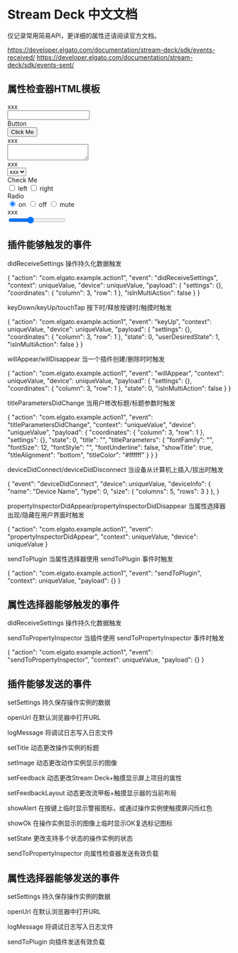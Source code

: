 # Stream Deck 中文文档

仅记录常用简易API，更详细的属性还请阅读官方文档。

https://developer.elgato.com/documentation/stream-deck/sdk/events-received/
https://developer.elgato.com/documentation/stream-deck/sdk/events-sent/

## 属性检查器HTML模板

<!-- input -->
<div class="sdpi-item">
    <div class="sdpi-item-label">xxx</div>
    <input class="sdpi-item-value"></input>
</div>

<!-- button -->
<div class="sdpi-item">
    <div class="sdpi-item-label">Button</div>
    <button class="sdpi-item-value">Click Me</button>
</div>

<!-- textarea -->
<div type="textarea" class="sdpi-item">
    <div class="sdpi-item-label">xxx</div>
    <textarea class="sdpi-item-value" type="textarea"></textarea>
</div>

<!-- select -->
<div type="select" class="sdpi-item">
    <div class="sdpi-item-label">xxx</div>
    <select class="sdpi-item-value">
        <option value="xxx">xxx</option>
    </select>
</div>

<!-- checkbox -->
<div type="checkbox" class="sdpi-item">
    <div class="sdpi-item-label">Check Me</div>
    <div class="sdpi-item-value">
        <span class="sdpi-item-child">
            <input id="chk1" type="checkbox" value="left">
            <label for="chk1"><span></span>left</label>
        </span>
        <span class="sdpi-item-child">
            <input id="chk2" type="checkbox" value="right">
            <label for="chk2"><span></span>right</label>
        </span>
    </div>
</div>

<!-- radio -->
<div type="radio" class="sdpi-item">
    <div class="sdpi-item-label">Radio</div>
    <div class="sdpi-item-value">
        <span class="sdpi-item-child">
            <input id="rdio1" type="radio" name="rdio" checked>
            <label for="rdio1" class="sdpi-item-label"><span></span>on</label>
        </span>
        <span class="sdpi-item-child">
            <input id="rdio2" type="radio" value="off" name="rdio">
            <label for="rdio2" class="sdpi-item-label"><span></span>off</label>
        </span>
        <span class="sdpi-item-child">
            <input id="rdio3" type="radio" value="mute" name="rdio">
            <label for="rdio3" class="sdpi-item-label"><span></span>mute</label>
        </span>
    </div>
</div>

<!-- range -->
<div type="range" class="sdpi-item" id="temperatureslider">
    <div class="sdpi-item-label">xxx</div>
    <input type="range" class="sdpi-item-value" min="0" max="100" value=37>
</div>

## 插件能够触发的事件

didReceiveSettings 操作持久化数据触发

{
  "action": "com.elgato.example.action1", 
  "event": "didReceiveSettings", 
  "context": uniqueValue, 
  "device": uniqueValue, 
  "payload": {
   "settings": {<json data>},
    "coordinates": {
      "column": 3, 
      "row": 1
    }, 
    "isInMultiAction": false
  }
}

keyDown/keyUp/touchTap 按下时/释放按键时/触摸时触发

{
    "action": "com.elgato.example.action1",
    "event": "keyUp",
    "context": uniqueValue,
    "device": uniqueValue,
    "payload": {
    "settings": {<json data>},
    "coordinates": {
        "column": 3, 
        "row": 1
    },
    "state": 0,
    "userDesiredState": 1,
    "isInMultiAction": false
    }
}

willAppear/willDisappear 当一个插件创建/删除时时触发

{
    "action": "com.elgato.example.action1",
    "event": "willAppear",
    "context": uniqueValue,
    "device": uniqueValue,
    "payload": {
    "settings": {<json data>},
    "coordinates": {
        "column": 3, 
        "row": 1
    },
    "state": 0,
    "isInMultiAction": false
    }
}

titleParametersDidChange 当用户修改标题/标题参数时触发

{
  "action": "com.elgato.example.action1", 
  "event": "titleParametersDidChange", 
  "context": "uniqueValue", 
  "device": "uniqueValue", 
  "payload": {
    "coordinates": {
      "column": 3, 
      "row": 1
    }, 
    "settings": {<json data>}, 
    "state": 0, 
    "title": "", 
    "titleParameters": {
      "fontFamily": "", 
      "fontSize": 12, 
      "fontStyle": "", 
      "fontUnderline": false, 
      "showTitle": true, 
      "titleAlignment": "bottom", 
      "titleColor": "#ffffff"
    }
  }
}

deviceDidConnect/deviceDidDisconnect 当设备从计算机上插入/拔出时触发

{
 "event": "deviceDidConnect",
    "device": uniqueValue,
     "deviceInfo": {
        "name": "Device Name",
        "type": 0,
         "size": {
            "columns": 5,
            "rows": 3
        }
    },
}

propertyInspectorDidAppear/propertyInspectorDidDisappear 当属性选择器出现/隐藏在用户界面时触发

{
  "action": "com.elgato.example.action1", 
  "event": "propertyInspectorDidAppear", 
  "context": uniqueValue, 
  "device": uniqueValue
}

sendToPlugin 当属性选择器使用 sendToPlugin 事件时触发

{
  "action": "com.elgato.example.action1", 
  "event": "sendToPlugin", 
  "context": uniqueValue, 
  "payload": {<json data>}
}

## 属性选择器能够触发的事件

didReceiveSettings 操作持久化数据触发

sendToPropertyInspector 当插件使用 sendToPropertyInspector 事件时触发

{
  "action": "com.elgato.example.action1", 
  "event": "sendToPropertyInspector", 
  "context": uniqueValue, 
  "payload": {<json data>}
}

## 插件能够发送的事件

setSettings 持久保存操作实例的数据

openUrl 在默认浏览器中打开URL

logMessage 将调试日志写入日志文件

setTitle 动态更改操作实例的标题

setImage 动态更改动作实例显示的图像

setFeedback 动态更改Stream Deck+触摸显示屏上项目的属性

setFeedbackLayout 动态更改流甲板+触摸显示器的当前布局

showAlert 在按键上临时显示警报图标，或通过操作实例使触摸屏闪烁红色

showOk 在操作实例显示的图像上临时显示OK复选标记图标

setState 更改支持多个状态的操作实例的状态

sendToPropertyInspector 向属性检查器发送有效负载

## 属性选择器能够发送的事件

setSettings 持久保存操作实例的数据

openUrl 在默认浏览器中打开URL

logMessage 将调试日志写入日志文件

sendToPlugin 向插件发送有效负载